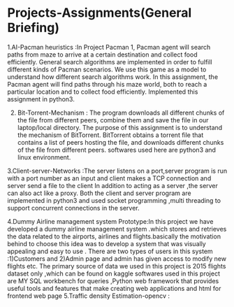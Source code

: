 # Projects-Assignments(General Briefing)
1.AI-Pacman heuristics :In Project Pacman 1, Pacman agent will search paths from maze
                         to arrive at a certain destination and collect food efficiently. General search algorithms are implemented in order to fulfill different kinds of Pacman scenarios.
                         We use this game as a model to understand how different search algorithms work. In this assignment, the Pacman agent will find paths through his maze world, both to reach a particular location and to collect food efficiently.
                         Implemented this assignment in python3.
  
  
2. Bit-Torrent-Mechanism : The program downloads all different chunks of the file from different peers, combine them and save the file in our laptop/local directory.
                           The purpose of this assignment is to understand the mechanism of BitTorrent.
                            BitTorrent obtains a torrent file that contains a list of peers hosting the file, and downloads different chunks of the file from different peers.
                            softwares used here are python3 and linux environment.


3.Client-server-Networks :The server listens on a port,server program is run with a port number as an input and client makes a TCP connection and server send a file to the client
                          In addition to acting as a server ,the server can also act like a proxy. Both the client and server program are implemented in python3 and used socket programming ,multi threading
                          to support concurrent connections in the server.
                          
4.Dummy Airline management system Prototype:In this project we have developed a dummy airline management system .which stores and retrieves the data related to the airports, airlines and flights.basically
                                            the motivation behind to choose this idea was to develop a system that was visually appealing and easy to use .
                                            There are two types of users in this system :1)Customers and 2)Admin page and admin has given access to modify new flights etc.
                                            The primary source of data we used in this project is 2015 flights dataset only ,which can be found on kaggle
                                            softwares used in this project are MY SQL workbench for queries ,Python web framework that provides useful tools and features that make creating web applications and html for frontend web page
5.Traffic density Estimation-opencv : 
